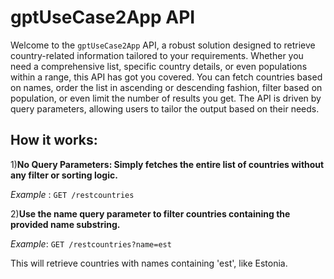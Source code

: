 # gptUseCase2App API
Welcome to the `gptUseCase2App` API, a robust solution designed to retrieve country-related information tailored to your requirements.
Whether you need a comprehensive list, specific country details, or even populations within a range, this API has got you covered. 
You can fetch countries based on names, order the list in ascending or descending fashion, filter based on population, or even limit the number of results you get.
The API is driven by query parameters, allowing users to tailor the output based on their needs.

## How it works:
1)**No Query Parameters: Simply fetches the entire list of countries without any filter or sorting logic.**

_Example_ : `GET /restcountries`


2)**Use the name query parameter to filter countries containing the provided name substring.**

_Example_: `GET /restcountries?name=est`

This will retrieve countries with names containing 'est', like Estonia.
